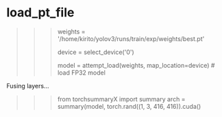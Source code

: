 # load_pt_file

>>> weights = '/home/kirito/yolov3/runs/train/exp/weights/best.pt'
>>> 
>>> device = select_device('0')
>>> 
>>> model = attempt_load(weights, map_location=device)  # load FP32 model


Fusing layers... 
>>> 
>>> 
>>> from torchsummaryX import summary
>>> arch = summary(model, torch.rand((1, 3, 416, 416)).cuda()
